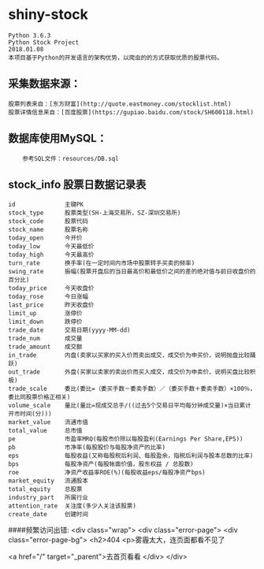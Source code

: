 shiny-stock
=======================================================================
    Python 3.6.3
    Python Stock Project
    2018.01.08
    本项目基于Python的开发语言的架构优势，以爬虫的的方式获取优质的股票代码。

采集数据来源：
------------------------------------------------------------------------
    股票列表来自：[东方财富](http://quote.eastmoney.com/stocklist.html)
    股票详情信息来自：[百度股票](https://gupiao.baidu.com/stock/SH600118.html)

数据库使用MySQL：
------------------------------------------------------------------------
        参考SQL文件：resources/DB.sql

stock_info      股票日数据记录表
------------------------------------------------------------------------
    id              主键PK
    stock_type      股票类型(SH-上海交易所，SZ-深圳交易所)
    stock_code      股票代码
    stock_name      股票名称
    today_open      今开价
    today_low       今天最低价
    today_high      今天最高价
    turn_rate       换手率(在一定时间内市场中股票转手买卖的频率)
    swing_rate      振幅(股票开盘后的当日最高价和最低价之间的差的绝对值与前日收盘价的百分比)
    today_price     今天收盘价
    today_rose      今日涨幅
    last_price      昨天收盘价
    limit_up        涨停价
    limit_down      跌停价
    trade_date      交易日期(yyyy-MM-dd)   
    trade_num       成交量
    trade_amount    成交额
    in_trade        内盘(卖家以买家的买入价而卖出成交，成交价为申买价，说明抛盘比较踊跃)
    out_trade       外盘(买家以卖家的卖出价而买入成交，成交价为申卖价，说明买盘比较积极)
    trade_scale     委比(委比=（委买手数－委卖手数）／（委买手数＋委卖手数）×100％，委比同股票价格正相关)
    volume_scale    量比(量比=现成交总手/((过去5个交易日平均每分钟成交量)×当日累计开市时间(分)))
    market_value    流通市值
    total_value     总市值
    pe              市盈率MRQ(每股市价除以每股盈利(Earnings Per Share,EPS))
    pb              市净率(每股股价与每股净资产的比率)
    eps             每股收益(又称每股税后利润、每股盈余，指税后利润与股本总数的比率)
    bps             每股净资产(每股帐面价值，股东权益 / 总股数)
    roe             净资产收益率ROE(%)(每股收益eps/每股净资产bps)
    market_equity   流通股本
    total_equity    总股票
    industry_part   所属行业
    attention_rate  关注度(多少人关注该股票)
    create_date     创建时间

####频繁访问出错:
        \<div class="wrap">
            \<div class="error-page">
                \<div class="error-page-bg"></div>
                \<h2>404</h2>
                \<p>雾霾太大，连页面都看不见了</p>
                \<a href="/" target="_parent">去首页看看</a>
            \</div>
        \</div>

